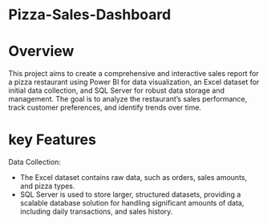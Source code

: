 # Pizza-Sales-Dashboard
# Overview
This project aims to create a comprehensive and interactive sales report for a pizza restaurant using Power BI for data visualization, an Excel dataset for initial data collection, and SQL Server for robust data storage and management. The goal is to analyze the restaurant’s sales performance, track customer preferences, and identify trends over time.
# key Features

Data Collection:

- The Excel dataset contains raw data, such as orders, sales amounts, and pizza types.
- SQL Server is used to store larger, structured datasets, providing a scalable database solution for handling significant amounts of data, including daily transactions, and sales history.
